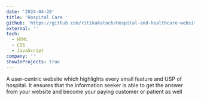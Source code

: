 ```yaml
---
date: '2024-04-20'
title: 'Hospital Care '
github: 'https://github.com/ritikakatoch/Hospital-and-healthcare-website'
external: ''
tech:
  - HTML
  - CSS
  - JavaScript
company: ''
showInProjects: true
---
```


A user-centric website which highlights every small feature and USP of hospital. It ensures that the information seeker is able to get the answer from your website and become your paying customer or patient as well